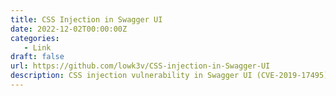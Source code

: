 ```yaml
---
title: CSS Injection in Swagger UI 
date: 2022-12-02T00:00:00Z
categories:
   - Link
draft: false
url: https://github.com/lowk3v/CSS-injection-in-Swagger-UI
description: CSS injection vulnerability in Swagger UI (CVE-2019-17495)
---
```

